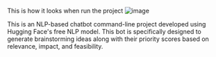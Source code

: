 This is how it looks when run the project
![image](https://github.com/user-attachments/assets/00522c75-d9d9-459a-a90a-182726650693)

This is an NLP-based chatbot command-line project developed using Hugging Face's free NLP model. This bot is specifically designed to generate brainstorming ideas along with their priority scores based on relevance, impact, and feasibility. 
